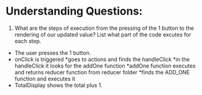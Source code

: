 # Understanding Questions:
1. What are the steps of execution from the pressing of the 1 button to the rendering of our updated value? List what part of the code excutes for each step.
* The user presses the 1 button.
* onClick is triggered
*goes to actions and finds the handleClick
*in the handleClick it looks for the addOne function
*addOne function executes and returns reducer function from reducer folder
*finds the ADD_ONE function and executes it
* TotalDisplay shows the total plus 1.
